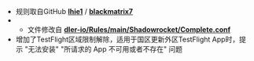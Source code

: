 * 规则取自GitHub [**lhie1**](https://github.com/dler-io/Rules/tree/main) / [**blackmatrix7**]([https://github.com/blackmatrix7/ios_rule_script/tree/master](https://github.com/blackmatrix7/ios_rule_script/tree/master/rule/Shadowrocket))
* * 文件修改自 [**dler-io/Rules/main/Shadowrocket/Complete.conf**](https://raw.githubusercontent.com/dler-io/Rules/main/Shadowrocket/Complete.conf)
* 增加了TestFlight区域限制解除，适用于国区更新外区TestFlight App时，提示 "无法安装" "所请求的 App 不可用或者不存在" 问题
